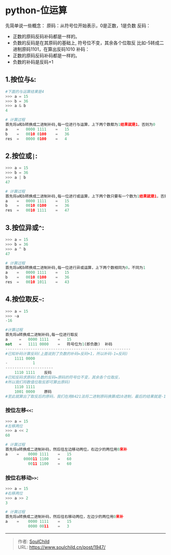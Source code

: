 # python-位运算

<!--more-->
先简单说一些概念：
原码：从符号位开始表示，0是正数，1是负数
反码：
- 正数的原码反码补码都是一样的。
- 负数的反码是在其原码的基础上, 符号位不变，其余各个位取反
比如-5转成二进制原码1101，在算出反码1010
补码：
- 正数的原码反码补码都是一样的。
- 负数的补码是反码+1


## 1.按位与`&`:
```python
#下面的与运算结果是4
>>> a = 15
>>> b = 36
>>> a & b
4

# 计算过程
首先将a和b转换成二进制补码,每一位进行与运算，上下两个数都为1结果就是1，否则为0
a    =   0000 1111    =   15
b    =   0010 0100    =   36
res  =   0000 0100    =   4
```

## 2.按位或`|`:
```python
>>> a = 15
>>> b = 36
>>> a | b
47

# 计算过程
首先将a和b转换成二进制补码,每一位进行或运算，上下两个数只要有一个数为1结果就是1，否则为0
a    =   0000 1111    =   15
b    =   0010 0100    =   36
res  =   0010 1111    =   47
```

## 3.按位异或`^`:
```python
>>> a = 15
>>> b = 36
>>> a ^ b
47

# 计算过程
首先将a和b转换成二进制补码,每一位进行异或运算，上下两个数相同为0，不同为1
a    =   0000 1111    =   15
b    =   0010 0100    =   36
res  =   0010 1011    =   43
```

## 4.按位取反`~`:
```python
>>> a = 15
>>> ~a
-16

#计算过程
首先将a转换成二进制补码,每一位进行取反
a     =   0000 1111    =   15
not   =   1111 0000    =   符号位为1(即负数)  补码 
-------------------------------------------------------
#已知补码计算反码(上面说到了负数的补码=反码+1，所以补码-1=反码)
    1111 0000
-           1 
---------------------
    1110 1111    反码
#已知反码求原码(负数的反码=原码的符号位不变，其余各个位取反，
#所以我们将数值位取反即可算出原码)
    1110 1111
    1001 0000    原码
#至此就算出了取反后的原码，我们在用8421法将二进制原码换算成10进制，最后的结果就是-16

```


### 按位左移`<<`:
```python
>>> a = 15
#左移两位
>>> a << 2
60

# 计算过程
首先将a转换成二进制补码，然后往左边移动两位，右边少的两位用0来补
a    =    0000 1111    =   15
        000011 1100    =   60
          0011 1100    =   60
```


### 按位右移动`>>`:
```python
>>> a = 15
#右移两位
>>> a >> 2
3

# 计算过程
首先将a转换成二进制补码，然后往右移动两位，左边少的两位用0来补
a    =    0000 1111    =   15
          0000 0011    =   3
```


---

> 作者: [SoulChild](https://www.soulchild.cn)  
> URL: https://www.soulchild.cn/post/1947/  

